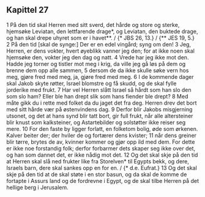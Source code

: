 ## Kapittel 27

1 På den tid skal Herren med sitt sverd, det hårde og store og sterke, hjemsøke Leviatan, den lettfarende drage*, og Leviatan, den buktede drage, og han skal drepe uhyret som er i havet**. / {* JBS 26, 13.} / {** JES 19, 5.}
2 På den tid [skal de synge:] Der er en edel vingård; syng om den!
3 Jeg, Herren, er dens vokter, hvert øyeblikk vanner jeg den; for at ikke noen skal hjemsøke den, vokter jeg den dag og natt.
4 Vrede har jeg ikke mot den. Hadde jeg torner og tistler mot meg i krig, da ville jeg gå løs på dem og brenne dem opp alle sammen,
5 dersom de da ikke skulle søke vern hos meg, gjøre fred med meg, ja, gjøre fred med meg.
6 I de kommende dager skal Jakob skyte røtter, Israel blomstre og få skudd, og de skal fylle jorderike med frukt.
7 Har vel Herren slått Israel så hårdt som han slo den som slo ham? Eller ble han drept slik som hans fiender ble drept?
8 Med måte gikk du i rette med folket da du jaget det fra deg. Herren drev det bort med sitt hårde vær på østenvindens dag.
9 Derfor blir Jakobs misgjerning utsonet, og det at hans synd blir tatt bort, gir full frukt, når alle altersteiner blir knust som kalksteiner, og Astartebilder og solstøtter ikke reiser seg mere.
10 For den faste by ligger forlatt, en folketom bolig, øde som ørkenen. Kalver beiter der; der hviler de og fortærer dens kvister;
11 når dens greiner blir tørre, brytes de av, kvinner kommer og gjør opp ild med dem. For dette er ikke noe forstandig folk; derfor forbarmer dets skaper seg ikke over det, og han som dannet det, er ikke nådig mot det.
12 Og det skal skje på den tid at Herren skal slå ned frukter like fra Storelven* til Egypts bekk, og dere, Israels barn, dere skal sankes opp en for en. / {* d.e. Eufrat.}
13 Og det skal skje på den tid at de skal støte i en stor basun, og da skal de komme de fortapte i Assurs land og de fordrevne i Egypt, og de skal tilbe Herren på det hellige berg i Jerusalem.
